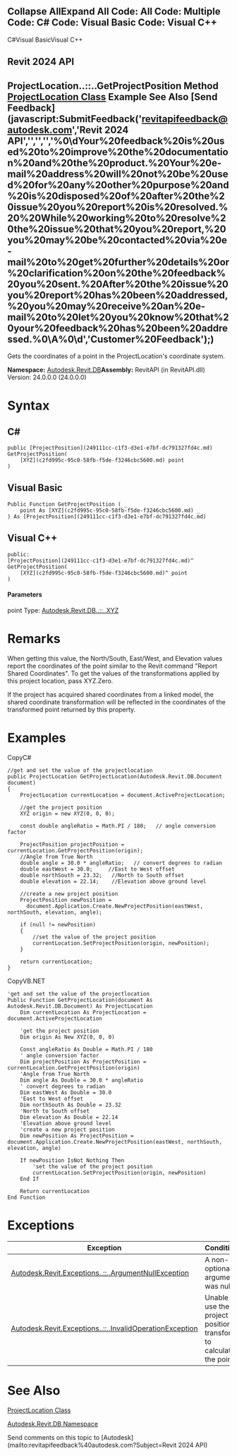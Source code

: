 ﻿

Collapse AllExpand All Code: All Code: Multiple Code: C# Code: Visual Basic Code: Visual C++   
---  
  
C#Visual BasicVisual C++

Revit 2024 API  
---  
ProjectLocation..::..GetProjectPosition Method   
[ProjectLocation Class](1249d5fa-74f3-cf64-0a63-7ab370b67a5c.md) Example See Also [Send Feedback](javascript:SubmitFeedback\('revitapifeedback@autodesk.com','Revit 2024 API','','','','%0\\dYour%20feedback%20is%20used%20to%20improve%20the%20documentation%20and%20the%20product.%20Your%20e-mail%20address%20will%20not%20be%20used%20for%20any%20other%20purpose%20and%20is%20disposed%20of%20after%20the%20issue%20you%20report%20is%20resolved.%20%20While%20working%20to%20resolve%20the%20issue%20that%20you%20report,%20you%20may%20be%20contacted%20via%20e-mail%20to%20get%20further%20details%20or%20clarification%20on%20the%20feedback%20you%20sent.%20After%20the%20issue%20you%20report%20has%20been%20addressed,%20you%20may%20receive%20an%20e-mail%20to%20let%20you%20know%20that%20your%20feedback%20has%20been%20addressed.%0\\A%0\\d','Customer%20Feedback'\);)  
---  
  
Gets the coordinates of a point in the ProjectLocation's coordinate system. 

**Namespace:** [Autodesk.Revit.DB](87546ba7-461b-c646-cbb1-2cb8f5bff8b2.md)**Assembly:** RevitAPI (in RevitAPI.dll) Version: 24.0.0.0 (24.0.0.0)

# Syntax

C#  
---  
      
    
    public [ProjectPosition](249111cc-c1f3-d3e1-e7bf-dc791327fd4c.md) GetProjectPosition(
    	[XYZ](c2fd995c-95c0-58fb-f5de-f3246cbc5600.md) point
    )  
  
Visual Basic  
---  
      
    
    Public Function GetProjectPosition ( _
    	point As [XYZ](c2fd995c-95c0-58fb-f5de-f3246cbc5600.md) _
    ) As [ProjectPosition](249111cc-c1f3-d3e1-e7bf-dc791327fd4c.md)  
  
Visual C++  
---  
      
    
    public:
    [ProjectPosition](249111cc-c1f3-d3e1-e7bf-dc791327fd4c.md)^ GetProjectPosition(
    	[XYZ](c2fd995c-95c0-58fb-f5de-f3246cbc5600.md)^ point
    )  
  
#### Parameters

point
    Type: [Autodesk.Revit.DB..::..XYZ](c2fd995c-95c0-58fb-f5de-f3246cbc5600.md)

# Remarks

When getting this value, the North/South, East/West, and Elevation values report the coordinates of the point similar to the Revit command "Report Shared Coordinates". To get the values of the transformations applied by this project location, pass XYZ.Zero.

If the project has acquired shared coordinates from a linked model, the shared coordinate transformation will be reflected in the coordinates of the transformed point returned by this property.

# Examples

CopyC#
    
    
    //get and set the value of the projectlocation
    public ProjectLocation GetProjectLocation(Autodesk.Revit.DB.Document document)
    {
        ProjectLocation currentLocation = document.ActiveProjectLocation;
    
        //get the project position
        XYZ origin = new XYZ(0, 0, 0);
    
        const double angleRatio = Math.PI / 180;   // angle conversion factor
    
        ProjectPosition projectPosition = currentLocation.GetProjectPosition(origin);
        //Angle from True North
        double angle = 30.0 * angleRatio;   // convert degrees to radian
        double eastWest = 30.0;     //East to West offset
        double northSouth = 23.32;   //North to South offset
        double elevation = 22.14;    //Elevation above ground level
    
        //create a new project position
        ProjectPosition newPosition =
          document.Application.Create.NewProjectPosition(eastWest, northSouth, elevation, angle);
    
        if (null != newPosition)
        {
            //set the value of the project position
            currentLocation.SetProjectPosition(origin, newPosition);
        }
    
        return currentLocation;
    }

CopyVB.NET
    
    
    'get and set the value of the projectlocation
    Public Function GetProjectLocation(document As Autodesk.Revit.DB.Document) As ProjectLocation
        Dim currentLocation As ProjectLocation = document.ActiveProjectLocation
    
        'get the project position
        Dim origin As New XYZ(0, 0, 0)
    
        Const angleRatio As Double = Math.PI / 180
        ' angle conversion factor
        Dim projectPosition As ProjectPosition = currentLocation.GetProjectPosition(origin)
        'Angle from True North
        Dim angle As Double = 30.0 * angleRatio
        ' convert degrees to radian
        Dim eastWest As Double = 30.0
        'East to West offset
        Dim northSouth As Double = 23.32
        'North to South offset
        Dim elevation As Double = 22.14
        'Elevation above ground level
        'create a new project position
        Dim newPosition As ProjectPosition = document.Application.Create.NewProjectPosition(eastWest, northSouth, elevation, angle)
    
        If newPosition IsNot Nothing Then
            'set the value of the project position
            currentLocation.SetProjectPosition(origin, newPosition)
        End If
    
        Return currentLocation
    End Function

# Exceptions

| Exception | Condition |
| --- | --- |
| [Autodesk.Revit.Exceptions..::..ArgumentNullException](631e1424-60f4-929b-4e52-dda9dcd26316.md) | A non-optional argument was null |
| [Autodesk.Revit.Exceptions..::..InvalidOperationException](9e715f03-3884-e539-4dd6-8d7545733adc.md) | Unable to use the project position's transform to calculate the point. |
  
# See Also

[ProjectLocation Class](1249d5fa-74f3-cf64-0a63-7ab370b67a5c.md)

[Autodesk.Revit.DB Namespace](87546ba7-461b-c646-cbb1-2cb8f5bff8b2.md)

Send comments on this topic to [Autodesk](mailto:revitapifeedback%40autodesk.com?Subject=Revit 2024 API)